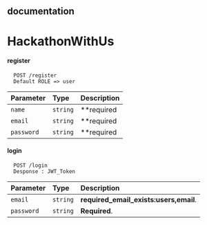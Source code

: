 ## documentation

# HackathonWithUs

#### register

```http
  POST /register
  Default ROLE => user
```

| Parameter | Type     | Description                |
| :-------- | :------- | :------------------------- |
| `name` | `string` | **required|max:255**. |
| `email` | `string` | **required|email|max:255**. |
| `password` | `string` | **required|min:6**. |



#### login

```http
  POST /login
  Desponse : JWT_Token
```

| Parameter | Type     | Description                       |
| :-------- | :------- | :-------------------------------- |
| `email`      | `string` | **required_email_exists:users,email**. |
| `password`      | `string` | **Required**. |



